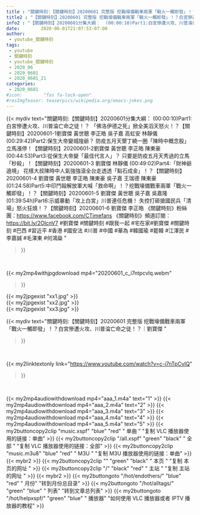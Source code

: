 ```yaml
---
title : "關鍵時刻:【關鍵時刻】20200601 完整版 挖戰壕備戰車兩軍「戰火一觸即發」！？白宮慘遭火攻、川普淪亡命之徒！？｜劉寶傑 "
title2 : "【關鍵時刻】20200601 完整版 挖戰壕備戰車兩軍「戰火一觸即發」！？白宮慘遭火攻、川普淪亡命之徒！？｜劉寶傑 "
info2 : "【關鍵時刻】20200601分集大綱：  (00:00:10)Part1:白宮慘遭火攻、川普淪亡命之徒！？ 「佛洛伊德之死」掀全美滔天怒火！？【關鍵時刻】20200601-1劉寶傑 黃世聰 李正皓 吳子嘉 高虹安 林靜儀  (00:29:42)Part2:保生大帝變城隍爺？ 防疫五月天墾丁繞一圈「陳時中概念股」立馬漲停！【關鍵時刻】20200601-2劉寶傑 黃世聰 李正皓 陳東豪  (00:44:53)Part3:從保生大帝變「最佳代言人」？ 只要是防疫五月天秀過的立馬「秒殺」！【關鍵時刻】20200601-3 劉寶傑 林靜儀  (00:49:02)Part4:「財神爺遶境」 花樣大叔陳時中人氣強強滾全台走透透「點石成金」！？【關鍵時刻】20200601-4 劉寶傑 黃世聰 李正皓 陳東豪 吳子嘉 王瑞德 陳東豪  (01:24:58)Part5:中印鬥毆解放軍大喊「救命啊」！？挖戰壕備戰車兩軍「戰火一觸即發」！？【關鍵時刻】20200601-5 劉寶傑 黃世聰 吳子嘉 吳嘉隆  (01:39:54h)Part6:示威暴動「攻上白宮」川普連任危機！ 失控打砸搶國民兵「清場」怒火狂燒！？【關鍵時刻】20200601-6 劉寶傑 李正皓  《關鍵時刻》粉絲團：https://www.facebook.com/CTimefans 《關鍵時刻》頻道訂閱：https://bit.ly/2OlcnV7   #劉寶傑 #關鍵時刻 #跟我一起 #宅在家#劉寶傑 #關鍵時刻 #巴西 #習近平 #香港 #國安法 #川普 #中國 #華為 #韓國瑜 #罷韓 #江澤民 #李嘉誠 #毛澤東 #何鴻燊 "
date:        2020-06-01T21:07:53-07:00
author:
 - youtube_關鍵時刻
tags:
 - youtube
 - 關鍵時刻
 - youtube_關鍵時刻
 - 2020_06
 - 2020_0601
 - 2020_0601_21
categories:
 - 2020_0601
#icon:        "fas fa-lock-open"
#resImgTeaser: teaserpics/wikipedia.org/emacs-jokes.png
---
```


{{< mydiv text="關鍵時刻:【關鍵時刻】20200601分集大綱：  (00:00:10)Part1:白宮慘遭火攻、川普淪亡命之徒！？ 「佛洛伊德之死」掀全美滔天怒火！？【關鍵時刻】20200601-1劉寶傑 黃世聰 李正皓 吳子嘉 高虹安 林靜儀  (00:29:42)Part2:保生大帝變城隍爺？ 防疫五月天墾丁繞一圈「陳時中概念股」立馬漲停！【關鍵時刻】20200601-2劉寶傑 黃世聰 李正皓 陳東豪  (00:44:53)Part3:從保生大帝變「最佳代言人」？ 只要是防疫五月天秀過的立馬「秒殺」！【關鍵時刻】20200601-3 劉寶傑 林靜儀  (00:49:02)Part4:「財神爺遶境」 花樣大叔陳時中人氣強強滾全台走透透「點石成金」！？【關鍵時刻】20200601-4 劉寶傑 黃世聰 李正皓 陳東豪 吳子嘉 王瑞德 陳東豪  (01:24:58)Part5:中印鬥毆解放軍大喊「救命啊」！？挖戰壕備戰車兩軍「戰火一觸即發」！？【關鍵時刻】20200601-5 劉寶傑 黃世聰 吳子嘉 吳嘉隆  (01:39:54h)Part6:示威暴動「攻上白宮」川普連任危機！ 失控打砸搶國民兵「清場」怒火狂燒！？【關鍵時刻】20200601-6 劉寶傑 李正皓  《關鍵時刻》粉絲團：https://www.facebook.com/CTimefans 《關鍵時刻》頻道訂閱：https://bit.ly/2OlcnV7   #劉寶傑 #關鍵時刻 #跟我一起 #宅在家#劉寶傑 #關鍵時刻 #巴西 #習近平 #香港 #國安法 #川普 #中國 #華為 #韓國瑜 #罷韓 #江澤民 #李嘉誠 #毛澤東 #何鴻燊 "
>}}
<br>


{{< my2mp4withjpgdownload mp4="20200601_c_i7ntpcvlq.webm"
>}}

{{< my2jpgexist "xx1.jpg" >}}<br>
{{< my2jpgexist "xx2.jpg" >}}<br>
{{< my2jpgexist "xx3.jpg" >}}<br>



{{< mydiv text="關鍵時刻:【關鍵時刻】20200601 完整版 挖戰壕備戰車兩軍「戰火一觸即發」！？白宮慘遭火攻、川普淪亡命之徒！？｜劉寶傑 "
>}}
<br>

{{< my2linktextonly link="https://www.youtube.com/watch?v=c-i7nTpCvlQ"
>}}


<br>

{{< my2mp4audiowithdownload mp4="aaa_1.m4a"    text="1" >}}
{{< my2mp4audiowithdownload mp4="aaa_2.m4a"    text="2" >}}
{{< my2mp4audiowithdownload mp4="aaa_3.m4a"    text="3" >}}
{{< my2mp4audiowithdownload mp4="aaa_4.m4a"    text="4" >}}
{{< my2mp4audiowithdownload mp4="aaa_5.m4a"    text="5" >}}
{{< my2buttoncopy2clip "music.xspf"        "blue"   "red"    " 单曲 "  "复制 VLC 播放器使用的链接：单曲" >}} {{< my2buttoncopy2clip "/all.xspf"         "green"  "black"  " 全部 "  "复制 VLC 播放器使用的链接：全部" >}} {{< my2buttoncopy2clip "music.m3u8"        "blue"   "red"    " M3U  "    "复制 M3U 播放器使用的链接：单曲" >}} {{< mybr2 >}} {{< my2buttoncopy2clip ""                  "green"  "black"  " 本页 "    "复制 本页的网址 " >}} {{< my2buttoncopy2clip "/"                 "black"  "red"    " 主站 "    "复制 主站的网址 " >}} {{< mybr2 >}} {{< my2buttongoto      "/hot/endothers/"   "blue"   "red"    " 月份"   "转到月份总目录" >}} {{< my2buttongoto      "/hot/alltags/"     "green"  "blue"   " 列表"   "转到文章总列表" >}} {{< my2buttongoto      "/hot/helpxspf/"    "green"  "blue"   " 播放器" "如何使用 VLC 播放器或者 IPTV 播放器的教程" >}} 
